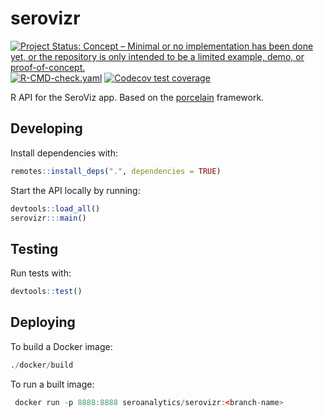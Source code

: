 # serovizr

<!-- badges: start -->
[![Project Status: Concept – Minimal or no implementation has been done yet, or the repository is only intended to be a limited example, demo, or proof-of-concept.](https://www.repostatus.org/badges/latest/concept.svg)](https://www.repostatus.org/#concept)
[![R-CMD-check.yaml](https://github.com/seroanalytics/serovizr/actions/workflows/R-CMD-check.yaml/badge.svg)](https://github.com/seroanalytics/serovizr/actions/workflows/R-CMD-check.yaml)
[![Codecov test coverage](https://codecov.io/gh/seroanalytics/serovizr/branch/master/graph/badge.svg)](https://codecov.io/gh/seroanalytics/serovizr?branch=master)
<!-- badges: end -->

R API for the SeroViz app. Based on the [porcelain](https://github.com/reside-ic/porcelain) framework.

## Developing
Install dependencies with:

```r
remotes::install_deps(".", dependencies = TRUE)
```

Start the API locally by running:

```r
devtools::load_all()
serovizr:::main()
```

## Testing
Run tests with:

```r
devtools::test()
```

## Deploying
To build a Docker image:

``` r
./docker/build
```

To run a built image:

``` r
 docker run -p 8888:8888 seroanalytics/serovizr:<branch-name>
```
